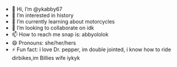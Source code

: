 - 👋 Hi, I’m @ykabby67
- 👀 I’m interested in history
- 🌱 I’m currently learning about motorcycles
- 💞️ I’m looking to collaborate on idk
- 📫 How to reach me snap is: abbyololok
- 😄 Pronouns: she/her/hers
- ⚡ Fun fact: i love Dr. pepper, im double jointed, i know how to ride dirbikes,im Billies wife iykyk

<!---
ykabby67/ykabby67 is a ✨ special ✨ repository because its `README.md` (this file) appears on your GitHub profile.
You can click the Preview link to take a look at your changes.
--->

